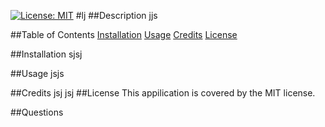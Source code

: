 
[![License: MIT](https://img.shields.io/badge/License-MIT-yellow.svg)](https://opensource.org/licenses/MIT)
#lj
##Description
jjs

##Table of Contents
[Installation](#installation)
[Usage](#usage)
[Credits](#credits)
[License](#license)

##Installation
sjsj

##Usage
jsjs

##Credits
jsj
jsj
##License
This appilication is covered by the MIT license.

##Questions



